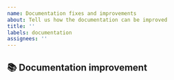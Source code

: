 ```yaml
---
name: Documentation fixes and improvements
about: Tell us how the documentation can be improved
title: ''
labels: documentation
assignees: ''
---
```


<!--
Thank you for contributing! If you enjoy this project, please consider:
- ⭐ Starring it on GitHub: https://github.com/omni-us/jsonargparse
- 🩷 Sponsoring it: https://github.com/sponsors/mauvilsa

Even small donations are greatly appreciated and help sustain the project.
-->

<!--
Note: For minor improvements or corrections, such as fixing typos, feel free to
submit a pull request directly without opening a related issue.
-->

## 📚 Documentation improvement

<!-- Here describe your proposal. -->
